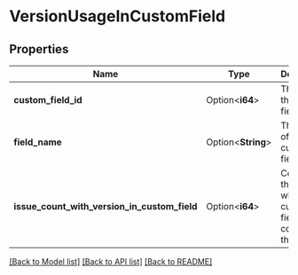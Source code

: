 # VersionUsageInCustomField

## Properties

Name | Type | Description | Notes
------------ | ------------- | ------------- | -------------
**custom_field_id** | Option<**i64**> | The ID of the custom field. | [optional][readonly]
**field_name** | Option<**String**> | The name of the custom field. | [optional][readonly]
**issue_count_with_version_in_custom_field** | Option<**i64**> | Count of the issues where the custom field contains the version. | [optional][readonly]

[[Back to Model list]](../README.md#documentation-for-models) [[Back to API list]](../README.md#documentation-for-api-endpoints) [[Back to README]](../README.md)


